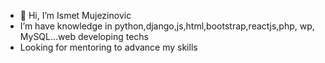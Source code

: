 - 👋 Hi, I’m Ismet Mujezinovic<br>
- I’m have knowledge in python,django,js,html,bootstrap,reactjs,php, wp, MySQL...web developing techs
- Looking for mentoring to advance my skills

<!---
BorG1985/BorG1985 is a ✨ special ✨ repository because its `README.md` (this file) appears on your GitHub profile.
You can click the Preview link to take a look at your changes.
--->
